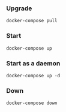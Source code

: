 
### Upgrade
```
docker-compose pull
```

### Start
```
docker-compose up
```

### Start as a daemon
```
docker-compose up -d
```

### Down
```
docker-compose down
```

